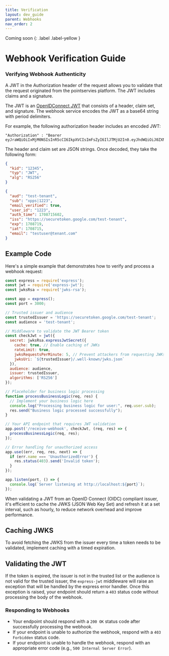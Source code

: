 ```yaml
---
title: Verification
layout: dev_guide
parent: Webhooks
nav_order: 2
---
```

Coming soon
{: .label .label-yellow }
# Webhook Verification Guide


### Verifying Webhook Authenticity
A JWT in the Authorization header of the request allows you to validate that the request originated from the pointservies platform. The JWT includes claims and a signature.

The JWT is an [OpenIDConnect JWT](https://openid.net/specs/draft-jones-json-web-token-07.html) that consists of a header, claim set, and signature. The webhook service encodes the JWT as a base64 string with period delimiters.

For example, the following authorization header includes an encoded JWT:

```
"Authorization" : "Bearer eyJraWQiOiIxMjM0NSIsInR5cCI6IkpXVCIsImFsZyI6IlJTMjU2In0.eyJhdWQiOiJ0ZXN0LXRlbmFudCIsInN1YiI6InhwcHN8MTIyMyIsImVtYWlsX3ZlcmlmaWVkIjp0cnVlLCJ1c2VyX2lkIjoiMTIyMyIsImF1dGhfdGltZSI6MTcwODcxNTYwMiwiaXNzIjoiaHR0cHM6XC9cL3NlY3VyZXRva2VuLmdvb2dsZS5jb21cL3Rlc3QtdGVuYW50IiwiZXhwIjoxNzA4NzE5LCJpYXQiOjE3MDg3MTUsImVtYWlsIjoidGVzdHVzZXJAdGVuYW50LmNvbSJ9.dGVzdA==" 
```

The header and claim set are JSON strings. Once decoded, they take the following form:

```json
{
  "kid": "12345",
  "typ": "JWT",
  "alg": "RS256"
}

{
  "aud": "test-tenant",
  "sub": "xpps|1223",
  "email_verified": true,
  "user_id": "1223",
  "auth_time": 1708715602,
  "iss": "https://securetoken.google.com/test-tenant",
  "exp": 1708719,
  "iat": 1708715,
  "email": "testuser@tenant.com"
}
```

## Example Code
Here's a simple example that demonstrates how to verify and process a webhook request:

```javascript
const express = require('express');
const jwt = require('express-jwt');
const jwksRsa = require('jwks-rsa');

const app = express();
const port = 3000;

// Trusted issuer and audience
const trustedIssuer = 'https://securetoken.google.com/test-tenant';
const audience = 'test-tenant';

// Middleware to validate the JWT Bearer token
const checkJwt = jwt({
  secret: jwksRsa.expressJwtSecret({
    cache: true, // Enable caching of JWKs
    rateLimit: true,
    jwksRequestsPerMinute: 5, // Prevent attackers from requesting JWKs too frequently
    jwksUri: `${trustedIssuer}/.well-known/jwks.json`
  }),
  audience: audience,
  issuer: trustedIssuer,
  algorithms: ['RS256']
});

// Placeholder for business logic processing
function processBusinessLogic(req, res) {
  // Implement your business logic here
  console.log("Processing business logic for user:", req.user.sub);
  res.send("Business logic processed successfully");
}

// Your API endpoint that requires JWT validation
app.post('/receive-webhook', checkJwt, (req, res) => {
  processBusinessLogic(req, res);
});

// Error handling for unauthorized access
app.use((err, req, res, next) => {
  if (err.name === 'UnauthorizedError') {
    res.status(403).send('Invalid token');
  }
});

app.listen(port, () => {
  console.log(`Server listening at http://localhost:${port}`);
});
```
When validating a JWT from an OpenID Connect (OIDC) compliant issuer, it's efficient to cache the JWKS (JSON Web Key Set) and refresh it at a set interval, such as hourly, to reduce network overhead and improve performance.

## Caching JWKS
To avoid fetching the JWKS from the issuer every time a token needs to be validated, implement caching with a timed expiration.

## Validating the JWT
If the token is expired, the issuer is not in the trusted list or the audience is not valid for the trusted issuer, the `express-jwt` middleware will raise an exception that will be handled by the express error handler. Once this exception is raised, your endpoint should return a `403` status code without processing the body of the webhook.

### Responding to Webhooks
- Your endpoint should respond with a `200 OK` status code after successfully processing the webhook.
- If your endpoint is unable to authorize the webhook, respond with a `403 Forbidden` status code.
- If your endpoint is unable to handle the webhook, respond with an appropriate error code (e.g., `500 Internal Server Error`).
